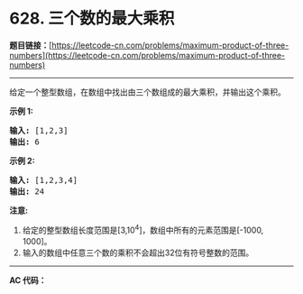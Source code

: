 # 628. 三个数的最大乘积

**题目链接：**[https://leetcode-cn.com/problems/maximum-product-of-three-numbers](https://leetcode-cn.com/problems/maximum-product-of-three-numbers)

---

<div class="content__1Y2H">
 <div class="notranslate">
  <p>给定一个整型数组，在数组中找出由三个数组成的最大乘积，并输出这个乘积。</p> 
  <p><strong>示例 1:</strong></p> 
  <pre class="language-text"><strong>输入:</strong> [1,2,3]
<strong>输出:</strong> 6
</pre> 
  <p><strong>示例 2:</strong></p> 
  <pre class="language-text"><strong>输入:</strong> [1,2,3,4]
<strong>输出:</strong> 24
</pre> 
  <p><strong>注意:</strong></p> 
  <ol> 
   <li>给定的整型数组长度范围是[3,10<sup>4</sup>]，数组中所有的元素范围是[-1000, 1000]。</li> 
   <li>输入的数组中任意三个数的乘积不会超出32位有符号整数的范围。</li> 
  </ol> 
 </div>
</div>

---

**AC 代码：**

```java

```